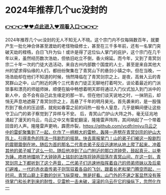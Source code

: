 # 2024年推荐几个uc没封的

### <a href="https://github.com/vcdfr/dswe/issues/1">👉👉👉♥♥点此进入♥观看入口👈👉👉</a>

2024年推荐几个uc没封的无人不知无人不晓。这个宗门内不仅每隔数百年，就要产生一批化神合体甚至渡劫的老怪物级修士，甚至在三千多年前，还有一名掌门突破天劫的桎梏，白日飞升为仙！或许是得了这位仙人掌门的庇护，这个宗门在几千年以来，虽然经历数次浩劫，但依旧屹立不倒，香火绵延。而今年，又到了青冥剑宗二十年一次的门徒大选活动，来自古州内部数个国度的人士，甚至是来自其他大州的望求得仙缘的人们，都纷纷聚集在了青冥山下的悬剑小镇之中。但在当晚，一场浩劫却在他们不知道的时候，悄然降临在了青冥剑宗之上。是夜，高耸入云的青冥群山之中，山门附近的两个三代青衣门徒正无聊地打着呵欠，谈论着最近的门派琐事和漂亮的师姐师妹，顺便在脑中畅想着明天即将通过入门仪式加入到门派中的新人中，会不会有自己此生缘定的那一半。但在他们谈天说地之时，一抹阴云，却悄无声息地遮蔽了青冥剑宗之上，高悬了千年的明月昊光。首先袭来的，是一股强烈到了极点的压迫感，就宛如春雷之前的闷热一般令人窒息，几乎是瞬间便让这些守卫山门的弟子察觉到了异样与不安。
后，青冥山门护山大阵之外，毫无征兆地涌起了漫天的乌云，乌云之中又有雷蛇翻滚，隆隆雷声阵阵，其间响起了一个带着回音的人声。隆隆雷声更响，霹雳炸裂，https://github.com/vcdfr/mjyu乌云之中的雷蛇聚集到了一起，化作了一柄粗大的雷枪，轰隆一声劈在青冥剑宗的护山大阵上，引得青色的阵法一阵剧烈的摇晃。快去禀报掌门！山的弟子们被这一股剧烈的震颤震倒在地，随后为首的那名二代青衣弟子反应迅速地从地上爬了起来，冲着其他的弟子喊了这么一句，随后他冲到了山门附近的那口洪钟旁，鼓起真元，以拳为锤，咚咚地擂响了大钟钟声上铭刻的法阵将钟声回荡在青冥山间，在这一刻，青冥剑宗上下都听到了这个声音，二代弟子们迅速地指挥着自己的师弟师妹以及后辈们避难，一代的赤衣直传弟子则驾驭着各自的飞剑，跟着长老和掌门腾空而起，一时间，青冥山巅上无数的剑光飞纵穿梭，煞是好看。山门外的不速之客显然没有等待掌门和长老到来的耐性，见雷枪一击未破，滚滚的乌云在它的操纵下，忽然化作一
